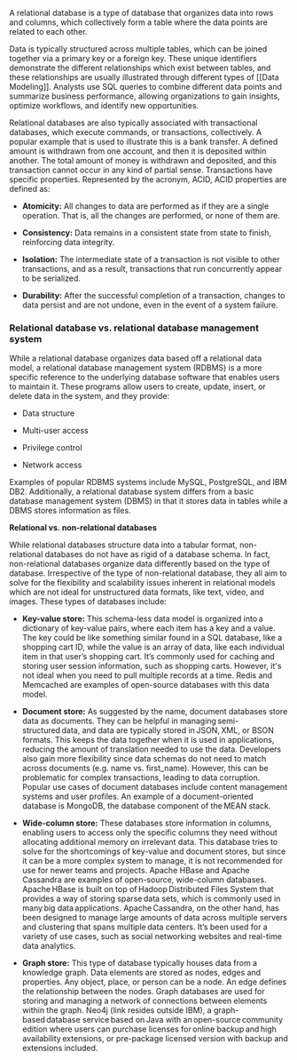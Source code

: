 A relational database is a type of database that organizes data into rows and columns, which collectively form a table where the data points are related to each other.

Data is typically structured across multiple tables, which can be joined together via a primary key or a foreign key. These unique identifiers demonstrate the different relationships which exist between tables, and these relationships are usually illustrated through different types of [[Data Modeling]]. Analysts use SQL queries to combine different data points and summarize business performance, allowing organizations to gain insights, optimize workflows, and identify new opportunities.

Relational databases are also typically associated with transactional databases, which execute commands, or transactions, collectively. A popular example that is used to illustrate this is a bank transfer. A defined amount is withdrawn from one account, and then it is deposited within another. The total amount of money is withdrawn and deposited, and this transaction cannot occur in any kind of partial sense. Transactions have specific properties. Represented by the acronym, ACID, ACID properties are defined as:

- **Atomicity:** All changes to data are performed as if they are a single operation. That is, all the changes are performed, or none of them are.

- **Consistency:** Data remains in a consistent state from state to finish, reinforcing data integrity.

- **Isolation:** The intermediate state of a transaction is not visible to other transactions, and as a result, transactions that run concurrently appear to be serialized.

- **Durability:** After the successful completion of a transaction, changes to data persist and are not undone, even in the event of a system failure.

### Relational database vs. relational database management system

While a relational database organizes data based off a relational data model, a relational database management system (RDBMS) is a more specific reference to the underlying database software that enables users to maintain it. These programs allow users to create, update, insert, or delete data in the system, and they provide:

- Data structure

- Multi-user access

- Privilege control

- Network access

Examples of popular RDBMS systems include MySQL, PostgreSQL, and IBM DB2. Additionally, a relational database system differs from a basic database management system (DBMS) in that it stores data in tables while a DBMS stores information as files.

**Relational vs. non-relational databases**

While relational databases structure data into a tabular format, non-relational databases do not have as rigid of a database schema. In fact, non-relational databases organize data differently based on the type of database. Irrespective of the type of non-relational database, they all aim to solve for the flexibility and scalability issues inherent in relational models which are not ideal for unstructured data formats, like text, video, and images. These types of databases include:

- **Key-value store:** This schema-less data model is organized into a dictionary of key-value pairs, where each item has a key and a value. The key could be like something similar found in a SQL database, like a shopping cart ID, while the value is an array of data, like each individual item in that user’s shopping cart. It’s commonly used for caching and storing user session information, such as shopping carts. However, it's not ideal when you need to pull multiple records at a time. Redis and Memcached are examples of open-source databases with this data model.

- **Document store:** As suggested by the name, document databases store data as documents. They can be helpful in managing semi-structured data, and data are typically stored in JSON, XML, or BSON formats. This keeps the data together when it is used in applications, reducing the amount of translation needed to use the data. Developers also gain more flexibility since data schemas do not need to match across documents (e.g. name vs. first_name). However, this can be problematic for complex transactions, leading to data corruption. Popular use cases of document databases include content management systems and user profiles. An example of a document-oriented database is MongoDB, the database component of the MEAN stack.

- **Wide-column store:** These databases store information in columns, enabling users to access only the specific columns they need without allocating additional memory on irrelevant data. This database tries to solve for the shortcomings of key-value and document stores, but since it can be a more complex system to manage, it is not recommended for use for newer teams and projects. Apache HBase and Apache Cassandra are examples of open-source, wide-column databases. Apache HBase is built on top of Hadoop Distributed Files System that provides a way of storing sparse data sets, which is commonly used in many big data applications. Apache Cassandra, on the other hand, has been designed to manage large amounts of data across multiple servers and clustering that spans multiple data centers. It’s been used for a variety of use cases, such as social networking websites and real-time data analytics.

- **Graph store:** This type of database typically houses data from a knowledge graph. Data elements are stored as nodes, edges and properties. Any object, place, or person can be a node. An edge defines the relationship between the nodes. Graph databases are used for storing and managing a network of connections between elements within the graph. Neo4j (link resides outside IBM), a graph-based database service based on Java with an open-source community edition where users can purchase licenses for online backup and high availability extensions, or pre-package licensed version with backup and extensions included.